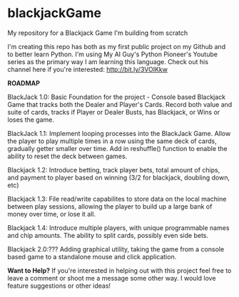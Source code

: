# blackjackGame
My repository for a Blackjack Game I'm building from scratch

I'm creating this repo has both as my first public project on my Github and to better learn Python. 
I'm using My AI Guy's Python Pioneer's Youtube series as the primary way I am learning this language. 
Check out his channel here if you're interested: http://bit.ly/3VOIKkw


**ROADMAP**

BlackJack 1.0:
  Basic Foundation for the project - Console based Blackjack Game that tracks both the Dealer and Player's Cards. Record both value and suite of cards, tracks if Player or Dealer Busts,
  has Blackjack, or Wins or loses the game. 

BlackJack 1.1:
  Implement looping processes into the BlackJack Game. Allow the player to play multiple times in a row using the same deck of cards, gradually getter smaller over time. Add in reshuffle() 
  function to enable the ability to reset the deck between games. 

Blackjack 1.2:
  Introduce betting, track player bets, total amount of chips, and payment to player based on winning (3/2 for blackjack, doubling down, etc)

Blackjack 1.3:
  File read/write capabilites to store data on the local machine between play sessions, allowing the player to build up a large bank of money over time, or lose it all. 

Blackjack 1.4:
  Introduce multiple players, with unique programmable names and chip amounts. The ability to split cards, possibly even side bets.

Blackjack 2.0:???
  Adding graphical utility, taking the game from a console based game to a standalone mouse and click application. 


**Want to Help?**
If you're interested in helping out with this project feel free to leave a comment or shoot me a message some other way. I would love feature suggestions or other ideas!
